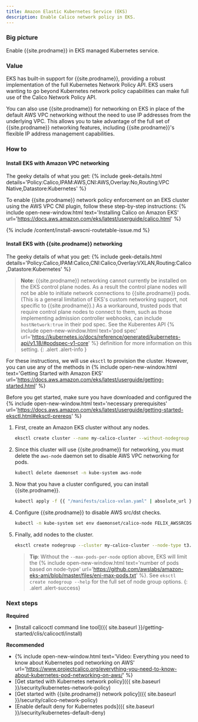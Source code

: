 ```yaml
---
title: Amazon Elastic Kubernetes Service (EKS)
description: Enable Calico network policy in EKS.
---
```


### Big picture

Enable {{site.prodname}} in EKS managed Kubernetes service.

### Value

EKS has built-in support for {{site.prodname}}, providing a robust implementation of the full Kubernetes Network Policy API. EKS users wanting to go beyond Kubernetes network policy capabilities can make full use of the Calico Network Policy API.

You can also use {{site.prodname}} for networking on EKS in place of the default AWS VPC networking without the need to use IP addresses from the underlying VPC. This allows you to take advantage of the full set of {{site.prodname}} networking features, including {{site.prodname}}'s flexible IP address management capabilities.

### How to

#### Install EKS with Amazon VPC networking

The geeky details of what you get:
{% include geek-details.html details='Policy:Calico,IPAM:AWS,CNI:AWS,Overlay:No,Routing:VPC Native,Datastore:Kubernetes' %}

To enable {{site.prodname}} network policy enforcement on an EKS cluster using the AWS VPC CNI plugin, follow these step-by-step instructions: {% include open-new-window.html text='Installing Calico on Amazon EKS' url='https://docs.aws.amazon.com/eks/latest/userguide/calico.html' %}

{% include /content/install-awscni-routetable-issue.md %}

#### Install EKS with {{site.prodname}} networking

The geeky details of what you get:
{% include geek-details.html details='Policy:Calico,IPAM:Calico,CNI:Calico,Overlay:VXLAN,Routing:Calico,Datastore:Kubernetes' %}

   > **Note**: {{site.prodname}} networking cannot currently be installed on the EKS control plane nodes. As a result the control plane nodes
   > will not be able to initiate network connections to {{site.prodname}} pods. (This is a general limitation of EKS's custom networking support,
   > not specific to {{site.prodname}}.) As a workaround, trusted pods that require control plane nodes to connect to them, such as those implementing
   > admission controller webhooks, can include `hostNetwork:true` in their pod spec. See the Kuberentes API
   > {% include open-new-window.html text='pod spec' url='https://kubernetes.io/docs/reference/generated/kubernetes-api/v1.18/#podspec-v1-core' %}
   > definition for more information on this setting.
   {: .alert .alert-info }

For these instructions, we will use `eksctl` to provision the cluster. However, you can use any of the methods in {% include open-new-window.html text='Getting Started with Amazon EKS' url='https://docs.aws.amazon.com/eks/latest/userguide/getting-started.html' %}

Before you get started, make sure you have downloaded and configured the {% include open-new-window.html text='necessary prerequisites' url='https://docs.aws.amazon.com/eks/latest/userguide/getting-started-eksctl.html#eksctl-prereqs' %}

1. First, create an Amazon EKS cluster without any nodes.

   ```bash
   eksctl create cluster --name my-calico-cluster --without-nodegroup
   ```

1. Since this cluster will use {{site.prodname}} for networking, you must delete the `aws-node` daemon set to disable AWS VPC networking for pods.

   ```bash
   kubectl delete daemonset -n kube-system aws-node
   ```

1. Now that you have a cluster configured, you can install {{site.prodname}}.

   ```bash
   kubectl apply -f {{ "/manifests/calico-vxlan.yaml" | absolute_url }}
   ```

1. Configure {{site.prodname}} to disable AWS src/dst checks.

   ```bash
   kubectl -n kube-system set env daemonset/calico-node FELIX_AWSSRCDSTCHECK=Disable
   ```

1. Finally, add nodes to the cluster.

   ```bash
   eksctl create nodegroup --cluster my-calico-cluster --node-type t3.medium --node-ami auto --max-pods-per-node 100
   ```

   > **Tip**: Without the `--max-pods-per-node` option above, EKS will limit the {% include open-new-window.html text='number of pods based on node-type' url='https://github.com/awslabs/amazon-eks-ami/blob/master/files/eni-max-pods.txt' %}. See `eksctl create nodegroup --help` for the full set of node group options.
   {: .alert .alert-success}

### Next steps

**Required**
- [Install calicoctl command line tool]({{ site.baseurl }}/getting-started/clis/calicoctl/install)

**Recommended**
- {% include open-new-window.html text='Video: Everything you need to know about Kubernetes pod networking on AWS' url='https://www.projectcalico.org/everything-you-need-to-know-about-kubernetes-pod-networking-on-aws/' %}
- [Get started with Kubernetes network policy]({{ site.baseurl }}/security/kubernetes-network-policy)
- [Get started with {{site.prodname}} network policy]({{ site.baseurl }}/security/calico-network-policy)
- [Enable default deny for Kubernetes pods]({{ site.baseurl }}/security/kubernetes-default-deny)
